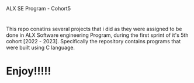  ALX SE Program - Cohort5
 #
 This repo conatins several projects that i did as they were assigned to be done in ALX Software engineering Program, during the first sprint of it's 5th cohort [2022 - 2023]. Specifically the repository contains programs that were built using C language.

 # Enjoy!!!!!
